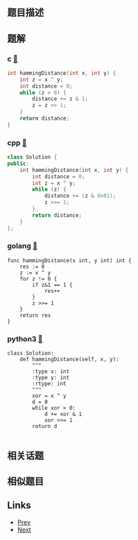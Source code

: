 
# [](https://leetcode-cn.com/problems/hamming-distance)

## 题目描述



## 题解

### c [🔗](hamming-distance.c) 
```c
int hammingDistance(int x, int y) {
    int z = x ^ y;
    int distance = 0;
    while (z > 0) {
        distance += z & 1;
        z = z >> 1;
    }
    return distance;
}
```
### cpp [🔗](hamming-distance.cpp) 
```cpp
class Solution {
public:
    int hammingDistance(int x, int y) {
        int distance = 0;
        int z = x ^ y;
        while (z) {
            distance += (z & 0x01);
            z >>= 1;
        }
        return distance;              
    }
};
```
### golang [🔗](hamming-distance.go) 
```golang
func hammingDistance(x int, y int) int {
	res := 0
	z := x ^ y
	for z != 0 {
		if z&1 == 1 {
			res++
		}
		z >>= 1
	}
	return res
}

```
### python3 [🔗](hamming-distance.py) 
```python3
class Solution:
    def hammingDistance(self, x, y):
        """
        :type x: int
        :type y: int
        :rtype: int
        """
        xor = x ^ y
        d = 0
        while xor > 0:
            d += xor & 1
            xor >>= 1
        return d
        
```


## 相关话题



## 相似题目



## Links

- [Prev](../repeated-substring-pattern/README.md) 
- [Next](../validate-ip-address/README.md) 

